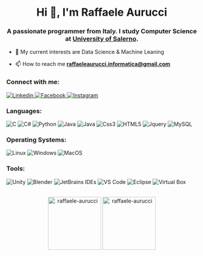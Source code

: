 <h1 align="center">Hi 👋, I'm Raffaele Aurucci</h1>
<h3 align="center">A passionate programmer from Italy. I study Computer Science at <a href="https://www.unisa.it/" target="_blank"> University of Salerno</a>.
</h3>

- 🌱 My current interests are Data Science & Machine Leaning

- 📫 How to reach me **raffaeleaurucci.informatica@gmail.com**

<h3 align="left">Connect with me:</h3>
<p align="left">
  <a href="https://linkedin.com/in/raffaele-aurucci-3b2135244" target="_blank">
    <img alt="Linkedin" src="https://img.shields.io/badge/Linkedin-0A66C2?style=for-the-badge&logo=Linkedin">
  </a>
  <a href="https://fb.com/raf.aurucci" target="_blank">
    <img alt="Facebook" src="https://img.shields.io/badge/Facebook-0866FF?style=for-the-badge&logo=Facebook">
  </a>
  <a href="https://instagram.com/raffy_aurucci" target="_blank">
    <img alt="Instagram" src="https://img.shields.io/badge/Instagram-FFFFFF?style=for-the-badge&logo=Instagram">
  </a>
</p>

<h3 align="left">Languages:</h3>
<p align="left"> 
  <img alt="C" src="https://img.shields.io/badge/C-FFFFFF?style=for-the-badge&logo=C">
  <img alt="C#" src="https://img.shields.io/badge/C%23-512BD4?style=for-the-badge&logo=csharp">
  <img alt="Python" src="https://img.shields.io/badge/Python-FCC624?style=for-the-badge&logo=python&logoColor=3776AB">
  <img alt="Java" src="https://img.shields.io/badge/Java-000000?style=for-the-badge&logo=java">
  <img alt="Java" src="https://img.shields.io/badge/Javascript-323330?style=for-the-badge&logo=javascript&logoColor=F7DF1E">
  <img alt="Css3" src="https://img.shields.io/badge/CSS3-1572B6?style=for-the-badge&logo=css3&logoColor=white">
  <img alt="HTML5" src="https://img.shields.io/badge/HTML5-E34F26?style=for-the-badge&logo=html5&logoColor=white">
  <img alt="Jquery" src="https://img.shields.io/badge/jquery-%230769AD.svg?style=for-the-badge&logo=jquery&logoColor=white">
  <img alt="MySQL" src="https://img.shields.io/badge/mySQL-323330?style=for-the-badge&logo=mySQL&logoColor=F7DF1E%22">
</p>

<h3 align="left">Operating Systems:</h3>
<p align="left"> 
  <img alt="Linux" src="https://img.shields.io/badge/-Linux-FCC624?logo=Linux&style=for-the-badge&logoColor=black">
  <img alt="Windows" src="https://img.shields.io/badge/-Windows-323330?logo=Windows&style=for-the-badge&logoColor=00A4EF">
  <img alt="MacOS" src="https://img.shields.io/badge/-MacOS-white?logo=Apple&style=for-the-badge&logoColor=black">
</p>

<h3 align="left">Tools:</h3>
<p align="left"> 
  <img alt="Unity" src="https://img.shields.io/badge/Unity-323330?style=for-the-badge&logo=unity">
  <img alt="Blender" src="https://img.shields.io/badge/Blender-E87D0D?style=for-the-badge&logo=blender&logoColor=white">
  <img alt="JetBrains IDEs" src="https://img.shields.io/badge/-JetBrains%20IDEs-black?style=for-the-badge&logo=jetbrains">
  <img alt="VS Code" src="https://img.shields.io/badge/-VS%20Code-007ACC?style=for-the-badge&logo=visual-studio-code">
  <img alt="Eclipse" src="https://img.shields.io/badge/Eclipse-2C2255?style=for-the-badge&logo=eclipse">
  <img alt="Virtual Box" src="https://img.shields.io/badge/Virtual%20Box-blue?style=for-the-badge&logo=virtualbox">
</p>

<br>

<div align="center">
  <img src="https://github-readme-stats.vercel.app/api/top-langs?username=raffaele-aurucci&langs_count=10&count_private=true&show_icons=true&theme=dark&layout=compact&include_all_commits=true" alt="raffaele-aurucci"  style="height: 140px;"/>
  <img src="https://github-readme-stats.vercel.app/api?username=raffaele-aurucci&count_private=true&show_icons=true&theme=dark&layout=compact" alt="raffaele-aurucci" style="height: 140px;"/>
</div>


